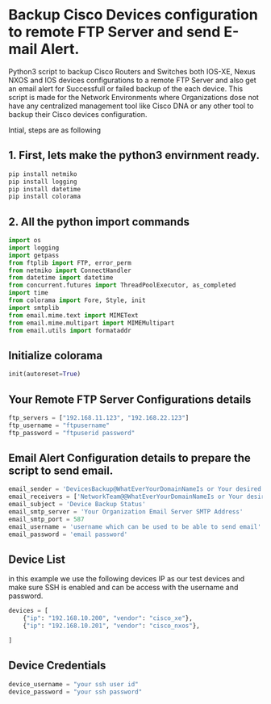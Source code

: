 # Backup Cisco Devices configuration to remote FTP Server and send E-mail Alert.
Python3 script to backup Cisco Routers and Switches both IOS-XE, Nexus NXOS and IOS devices configurations to a remote FTP Server and also get an email alert for Successfull or failed backup of the each device.
This script is made for the Network Environments where Organizations dose not have any centralized management tool like Cisco DNA or any other tool to backup their Cisco devices configuration.

Intial, steps are as following
## 1. First, lets make the python3 envirnment ready.
```sh
pip install netmiko    
pip install logging
pip install datetime
pip install colorama
```

## 2. All the python import commands
```py
import os
import logging
import getpass
from ftplib import FTP, error_perm
from netmiko import ConnectHandler
from datetime import datetime
from concurrent.futures import ThreadPoolExecutor, as_completed
import time
from colorama import Fore, Style, init
import smtplib
from email.mime.text import MIMEText
from email.mime.multipart import MIMEMultipart
from email.utils import formataddr
```

## Initialize colorama
```py
init(autoreset=True)
```

## Your Remote FTP Server Configurations details
```py
ftp_servers = ["192.168.11.123", "192.168.22.123"]
ftp_username = "ftpusername"
ftp_password = "ftpuserid password"
```

## Email Alert Configuration details to prepare the script to send email.
```py
email_sender = 'DevicesBackup@WhatEverYourDomainNameIs or Your desired email'
email_receivers = ['NetworkTeam@@WhatEverYourDomainNameIs or Your desired email distritbuion' ]
email_subject = 'Device Backup Status'
email_smtp_server = 'Your Organization Email Server SMTP Address'
email_smtp_port = 587
email_username = 'username which can be used to be able to send email'
email_password = 'email password'
```

## Device List
in this example we use the following devices IP as our test devices and make sure SSH is enabled and can be access with the username and password.
```py
devices = [
    {"ip": "192.168.10.200", "vendor": "cisco_xe"},
    {"ip": "192.168.10.201", "vendor": "cisco_nxos"},

]
```
## Device Credentials
```py
device_username = "your ssh user id"
device_password = "your ssh password"
```
